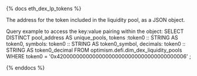{% docs eth_dex_lp_tokens %}

The address for the token included in the liquidity pool, as a JSON object. 

Query example to access the key:value pairing within the object:
SELECT
    DISTINCT pool_address AS unique_pools,
    tokens :token0 :: STRING AS token0,
    symbols: token0 :: STRING AS token0_symbol,
    decimals: token0 :: STRING AS token0_decimal
FROM optimism.defi.dim_dex_liquidity_pools
WHERE token0 = '0x4200000000000000000000000000000000000006'
;

{% enddocs %}